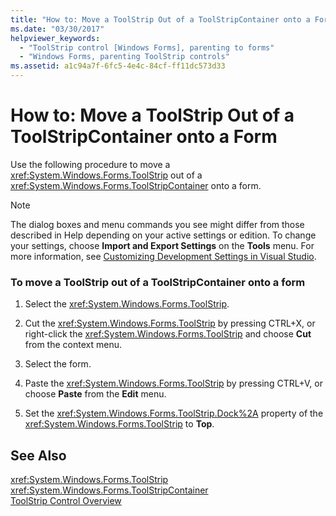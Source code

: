 ```yaml
---
title: "How to: Move a ToolStrip Out of a ToolStripContainer onto a Form"
ms.date: "03/30/2017"
helpviewer_keywords: 
  - "ToolStrip control [Windows Forms], parenting to forms"
  - "Windows Forms, parenting ToolStrip controls"
ms.assetid: a1c94a7f-6fc5-4e4c-84cf-ff11dc573d33
---
```

# How to: Move a ToolStrip Out of a ToolStripContainer onto a Form
Use the following procedure to move a <xref:System.Windows.Forms.ToolStrip> out of a <xref:System.Windows.Forms.ToolStripContainer> onto a form.  
  
> [!NOTE]
>  The dialog boxes and menu commands you see might differ from those described in Help depending on your active settings or edition. To change your settings, choose **Import and Export Settings** on the **Tools** menu. For more information, see [Customizing Development Settings in Visual Studio](http://msdn.microsoft.com/library/22c4debb-4e31-47a8-8f19-16f328d7dcd3).  
  
### To move a ToolStrip out of a ToolStripContainer onto a form  
  
1. Select the <xref:System.Windows.Forms.ToolStrip>.  
  
2. Cut the <xref:System.Windows.Forms.ToolStrip> by pressing CTRL+X, or right-click the <xref:System.Windows.Forms.ToolStrip> and choose **Cut** from the context menu.  
  
3. Select the form.  
  
4. Paste the <xref:System.Windows.Forms.ToolStrip> by pressing CTRL+V, or choose **Paste** from the **Edit** menu.  
  
5. Set the <xref:System.Windows.Forms.ToolStrip.Dock%2A> property of the <xref:System.Windows.Forms.ToolStrip> to **Top**.  
  
## See Also  
 <xref:System.Windows.Forms.ToolStrip>  
 <xref:System.Windows.Forms.ToolStripContainer>  
 [ToolStrip Control Overview](../../../../docs/framework/winforms/controls/toolstrip-control-overview-windows-forms.md)

